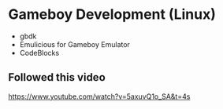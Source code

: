 # Gameboy Development (Linux)
- gbdk
- Emulicious for Gameboy Emulator
- CodeBlocks

**Followed this video**
------------------------
https://www.youtube.com/watch?v=5axuvQ1o_SA&t=4s

